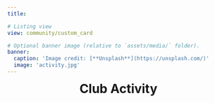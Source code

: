 ```yaml
---
title:

# Listing view
view: community/custom_card

# Optional banner image (relative to `assets/media/` folder).
banner:
  caption: 'Image credit: [**Unsplash**](https://unsplash.com/)'
  image: 'activity.jpg'
---
```

<div style="text-align: center; font-size: 2em; font-weight: bold;">
  Club Activity
</div>